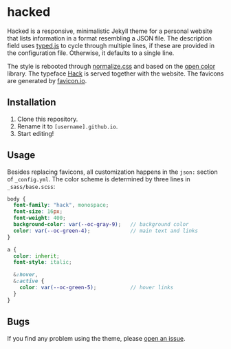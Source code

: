# hacked

Hacked is a responsive, minimalistic Jekyll theme for a personal website that lists information in a format resembling a JSON file. The description field uses [typed.js](https://mattboldt.com/demos/typed-js/) to cycle through multiple lines, if these are provided in the configuration file. Otherwise, it defaults to a single line.

The style is rebooted through [normalize.css](https://necolas.github.io/normalize.css/) and based on the [open color](https://yeun.github.io/open-color/) library. The typeface [Hack](https://sourcefoundry.org/hack/) is served together with the website. The favicons are generated by [favicon.io](https://favicon.io/).

## Installation

1.  Clone this repository.
2.  Rename it to `[username].github.io`.
3.  Start editing!

## Usage

Besides replacing favicons, all customization happens in the `json:` section of `_config.yml`. The color scheme is determined by three lines in `_sass/base.scss`:

```scss
body {
  font-family: "hack", monospace;
  font-size: 16px;
  font-weight: 400;
  background-color: var(--oc-gray-9);   // background color
  color: var(--oc-green-4);             // main text and links
}
```

```scss
a {
  color: inherit;
  font-style: italic;

  &:hover,
  &:active {
    color: var(--oc-green-5);           // hover links
  }
}
```

## Bugs

If you find any problem using the theme, please [open an issue](https://github.com/piazzai/hacked/issues).